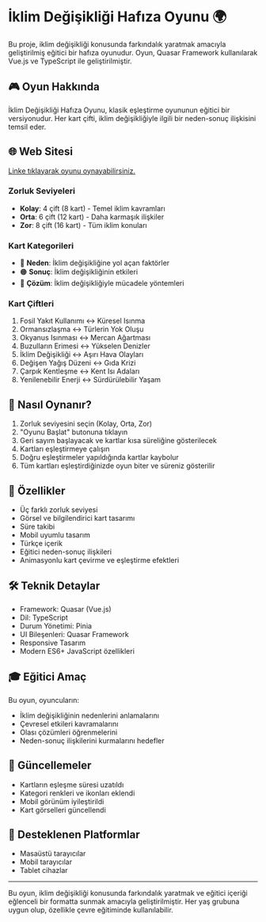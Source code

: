 # İklim Değişikliği Hafıza Oyunu 🌍

Bu proje, iklim değişikliği konusunda farkındalık yaratmak amacıyla geliştirilmiş eğitici bir hafıza oyunudur. Oyun, Quasar Framework kullanılarak Vue.js ve TypeScript ile geliştirilmiştir.

## 🎮 Oyun Hakkında

İklim Değişikliği Hafıza Oyunu, klasik eşleştirme oyununun eğitici bir versiyonudur. Her kart çifti, iklim değişikliğiyle ilgili bir neden-sonuç ilişkisini temsil eder.

## 🌐 Web Sitesi

 [Linke tıklayarak oyunu oynayabilirsiniz.](https://pangea-climate-card-game.netlify.app/#/)

### Zorluk Seviyeleri

- **Kolay**: 4 çift (8 kart) - Temel iklim kavramları
- **Orta**: 6 çift (12 kart) - Daha karmaşık ilişkiler
- **Zor**: 8 çift (16 kart) - Tüm iklim konuları

### Kart Kategorileri

- 🔴 **Neden**: İklim değişikliğine yol açan faktörler
- 🟠 **Sonuç**: İklim değişikliğinin etkileri
- 💚 **Çözüm**: İklim değişikliğiyle mücadele yöntemleri

### Kart Çiftleri

1. Fosil Yakıt Kullanımı ↔️ Küresel Isınma
2. Ormansızlaşma ↔️ Türlerin Yok Oluşu
3. Okyanus Isınması ↔️ Mercan Ağartması
4. Buzulların Erimesi ↔️ Yükselen Denizler
5. İklim Değişikliği ↔️ Aşırı Hava Olayları
6. Değişen Yağış Düzeni ↔️ Gıda Krizi
7. Çarpık Kentleşme ↔️ Kent Isı Adaları
8. Yenilenebilir Enerji ↔️ Sürdürülebilir Yaşam

## 🎯 Nasıl Oynanır?

1. Zorluk seviyesini seçin (Kolay, Orta, Zor)
2. "Oyunu Başlat" butonuna tıklayın
3. Geri sayım başlayacak ve kartlar kısa süreliğine gösterilecek
4. Kartları eşleştirmeye çalışın
5. Doğru eşleştirmeler yapıldığında kartlar kaybolur
6. Tüm kartları eşleştirdiğinizde oyun biter ve süreniz gösterilir

## 🌟 Özellikler

- Üç farklı zorluk seviyesi
- Görsel ve bilgilendirici kart tasarımı
- Süre takibi
- Mobil uyumlu tasarım
- Türkçe içerik
- Eğitici neden-sonuç ilişkileri
- Animasyonlu kart çevirme ve eşleştirme efektleri

## 🛠 Teknik Detaylar

- Framework: Quasar (Vue.js)
- Dil: TypeScript
- Durum Yönetimi: Pinia
- UI Bileşenleri: Quasar Framework
- Responsive Tasarım
- Modern ES6+ JavaScript özellikleri

## 🎓 Eğitici Amaç

Bu oyun, oyuncuların:
- İklim değişikliğinin nedenlerini anlamalarını
- Çevresel etkileri kavramalarını
- Olası çözümleri öğrenmelerini
- Neden-sonuç ilişkilerini kurmalarını hedefler

## 🔄 Güncellemeler

- Kartların eşleşme süresi uzatıldı
- Kategori renkleri ve ikonları eklendi
- Mobil görünüm iyileştirildi
- Kart görselleri güncellendi

## 📱 Desteklenen Platformlar

- Masaüstü tarayıcılar
- Mobil tarayıcılar
- Tablet cihazlar

---

Bu oyun, iklim değişikliği konusunda farkındalık yaratmak ve eğitici içeriği eğlenceli bir formatta sunmak amacıyla geliştirilmiştir. Her yaş grubuna uygun olup, özellikle çevre eğitiminde kullanılabilir.

